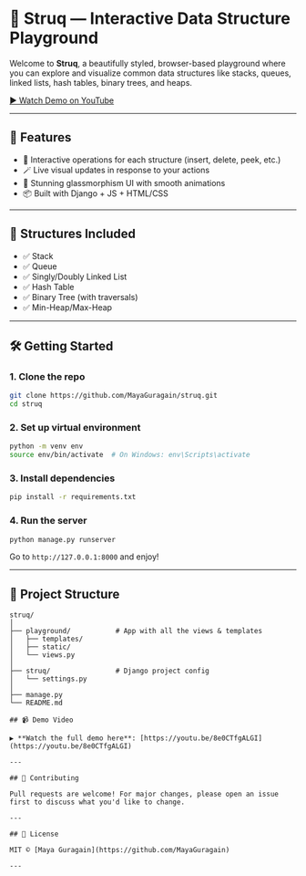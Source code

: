 # 🎯 Struq — Interactive Data Structure Playground

Welcome to **Struq**, a beautifully styled, browser-based playground where you can explore and visualize common data structures like stacks, queues, linked lists, hash tables, binary trees, and heaps.

[▶ Watch Demo on YouTube](https://youtu.be/8e0CTfgALGI)

---

## 🚀 Features

- 🧱 Interactive operations for each structure (insert, delete, peek, etc.)
- 🪄 Live visual updates in response to your actions
- 🎨 Stunning glassmorphism UI with smooth animations
- 📦 Built with Django + JS + HTML/CSS
---

## 🧩 Structures Included

- ✅ Stack
- ✅ Queue
- ✅ Singly/Doubly Linked List
- ✅ Hash Table
- ✅ Binary Tree (with traversals)
- ✅ Min-Heap/Max-Heap

---

## 🛠️ Getting Started

### 1. Clone the repo

```bash
git clone https://github.com/MayaGuragain/struq.git
cd struq
```

### 2. Set up virtual environment

```bash
python -m venv env
source env/bin/activate  # On Windows: env\Scripts\activate
```

### 3. Install dependencies

```bash
pip install -r requirements.txt
```

### 4. Run the server

```bash
python manage.py runserver
```

Go to `http://127.0.0.1:8000` and enjoy!

---

## 📁 Project Structure

```
struq/
│
├── playground/           # App with all the views & templates
│   ├── templates/
│   ├── static/
│   └── views.py
│
├── struq/                # Django project config
│   └── settings.py
│
├── manage.py
└── README.md
```

```
## 📹 Demo Video

▶ **Watch the full demo here**: [https://youtu.be/8e0CTfgALGI](https://youtu.be/8e0CTfgALGI)

---

## 🤝 Contributing

Pull requests are welcome! For major changes, please open an issue first to discuss what you'd like to change.

---

## 📄 License

MIT © [Maya Guragain](https://github.com/MayaGuragain)

---

